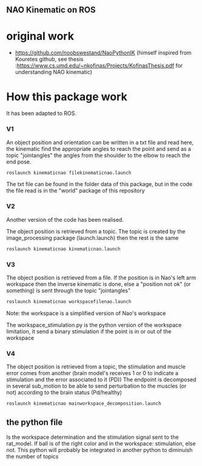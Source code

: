 ## NAO Kinematic on ROS

# original work
- https://github.com/noobswestand/NaoPythonIK
(himself inspired from Kouretes github, see thesis :https://www.cs.umd.edu/~nkofinas/Projects/KofinasThesis.pdf for understanding NAO kinematic)

# How this package work
It has been adapted to ROS.
 
 ### V1
 An object position and orientation can be written in a txt file and read here, 
 the kinematic find the appropriate angles to reach the point and send as a topic "jointangles" 
 the angles from the shoulder to the elbow to reach the end pose. 
```bash
roslaunch kinematicnao filekinematicnao.launch 
```
The txt file can be found in the folder data of this package, but in the code the file read is in the "world" 
package of this repository

### V2
Another version of the code has been realised. 

The object position is retrieved from a topic. 
The topic is created by the image_processing package (launch.launch)
then the rest is the same

```bash
roslaunch kinematicnao kinematicnao.launch 
```

### V3

The object position is retrieved from a file.
If the position is in Nao's left arm workspace then the inverse kinematic is done, else a "position not ok" (or something) is sent through the topic "jointangles"

```bash
roslaunch kinematicnao workspacefilenao.launch 
```
Note: the workspace is a simplified version of Nao's workspace


The workspace_stimulation.py is the python version of the workspace limitation, it send a binary stimulation if the point is in or out of the workspace

### V4

The object position is retrieved from a topic, the stimulation and muscle error comes from another (brain model's receives 1 or 0 to indicate a stimulation and the error associated to it (PD))
The endpoint is decomposed in several sub_motion to be able to send perturbation to the muscles (or not) according to the brain status (Pd/healthy)

```bash
roslaunch kinematicnao mainworkspace_decomposition.launch 
```

## the python file

Is the workspace determination and the stimulation signal sent to the rat_model.
If ball is of the right color and in the workspace: stimulation, else not.
This python will probably be integrated in another python to diminuish the number of topics


